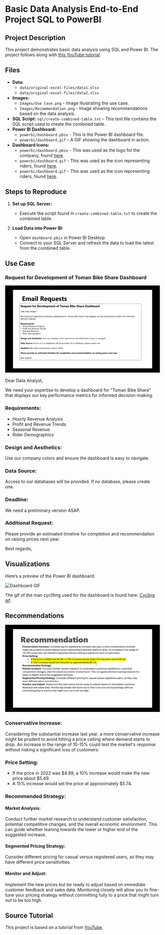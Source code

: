 # Basic Data Analysis End-to-End Project SQL to PowerBI

## Project Description
This project demonstrates basic data analysis using SQL and Power BI. The project follows along with [this YouTube tutorial](https://www.youtube.com/watch?v=jdGJWloo-OU&t=3307s).

## Files
- **Data:**
  - `data/original-excel-files/data1.xlsx`
  - `data/original-excel-files/data2.xlsx`
- **Images:**
  - `Images/Use Case.png` - Image illustrating the use case.
  - `Images/Recommendation.png` - Image showing recommendations based on the data analysis.
- **SQL Script:** `sql/create-combined-table.txt` - This text file contains the SQL script used to create the combined table.
- **Power BI Dashboard:**
  - `powerbi/dashboard.pbix` - This is the Power BI dashboard file.
  - `powerbi/dashboard.gif` - A GIF showing the dashboard in action.
- **Dashboard Icons:**
  - `powerbi/dashboard.pbix` - This was used as the logo for the company, found [here](https://www.flaticon.com/free-icon/bicycle_706201?term=bike&page=1&position=7&origin=search&related_id=706201).
  - `powerbi/dashboard.gif` - This was used as the icon representing riders, found [here](https://www.flaticon.com/free-icon/people_16000117?term=orange+user&page=1&position=1&origin=search&related_id=16000117).
  - `powerbi/dashboard.gif` - This was used as the icon representing riders, found [here](https://www.flaticon.com/free-icon/coin_6369589?term=coin&page=1&position=22&origin=search&related_id=6369589).


## Steps to Reproduce

1. **Set up SQL Server:**
   - Execute the script found in `create-combined-table.txt` to create the combined table.

2. **Load Data into Power BI:**
   - Open `dashboard.pbix` in Power BI Desktop.
   - Connect to your SQL Server and refresh the data to load the latest from the combined table.

## Use Case
### Request for Development of Toman Bike Share Dashboard

![Use Case](images/use-case.png)

Dear Data Analyst,

We need your expertise to develop a dashboard for "Toman Bike Share" that displays our key performance metrics for informed decision-making.

### Requirements:
- Hourly Revenue Analysis
- Profit and Revenue Trends
- Seasonal Revenue
- Rider Demographics

### Design and Aesthetics:
Use our company colors and ensure the dashboard is easy to navigate.

### Data Source:
Access to our databases will be provided. If no database, please create one.

### Deadline:
We need a preliminary version ASAP.

### Additional Request:
Please provide an estimated timeline for completion and recommendation on raising prices next year.

Best regards,

## Visualizations
Here’s a preview of the Power BI dashboard:

![Dashboard GIF](powerbi/dashboard.gif)

The gif of the man cycl9ing used for the dashboard is found here: [Cycling gif](https://i.pinimg.com/originals/9d/37/f2/9d37f28579591c547cca47239bad1f2c.gif).

## Recommendations
![Recommendations](Images/Recommendation.png)

### Conservative Increase:
Considering the substantial increase last year, a more conservative increase might be prudent to avoid hitting a price ceiling where demand starts to drop. An increase in the range of 10-15% could test the market's response without risking a significant loss of customers.

### Price Setting:
- If the price in 2022 was $4.99, a 10% increase would make the new price about $5.49.
- A 15% increase would set the price at approximately $5.74.

### Recommended Strategy:
#### Market Analysis:
Conduct further market research to understand customer satisfaction, potential competitive changes, and the overall economic environment. This can guide whether leaning towards the lower or higher end of the suggested increase.

#### Segmented Pricing Strategy:
Consider different pricing for casual versus registered users, as they may have different price sensitivities.

#### Monitor and Adjust:
Implement the new prices but be ready to adjust based on immediate customer feedback and sales data. Monitoring closely will allow you to fine-tune your pricing strategy without committing fully to a price that might turn out to be too high.


## Source Tutorial
This project is based on a tutorial from [YouTube](https://www.youtube.com/watch?v=jdGJWloo-OU&t=3307s).
